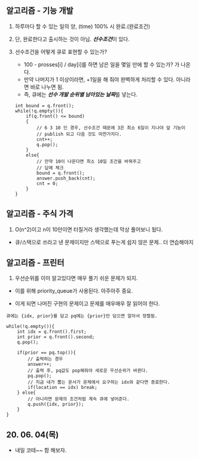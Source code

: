 ## 알고리즘 - 기능 개발

 1. 하루마다 할 수 있는 일의 양, (time) 100% 시 완료.(완료조건)

 2. 단, 완료한다고 출시하는 것이 아님. ***선수조건***이 있다.

 3. 선수조건을 어떻게 큐로 표현할 수 있는가?

    - 100 - prosses[i] / day[i]를 하면 남은 일을 몇일 만에 할 수 있는가? 가 나온다.
    - 만약 나머지가 1 이상이라면, +1일을 해 줘야 완벽하게 처리할 수 있다. 아니라면 바로 나누면 됨.
    - 즉, 큐에는 ***선수 개발 순위별 남아있는 날짜***를 넣는다.

    ```
    int bound = q.front();
    while(!q.empty()){
        if(q.front() <= bound)
        {
            // 6 3 10 인 경우, 선수조건 때문에 3은 최소 6일이 지나야 앞 기능이
            // publish 되고 다음 것도 마찬가지다.
            cnt++;
            q.pop();
        }
        else{
            // 만약 10이 나온다면 최소 10일 조건을 바꿔주고
            // 답에 체크
            bound = q.front();
            answer.push_back(cnt);
            cnt = 0;
        }
    }
    ```

## 알고리즘 - 주식 가격

 1. O(n^2)이고 n이 10만이면 터질거라 생각했는데 막상 풀어보니 됬다.

  - 큐/스택으로 쓰라고 낸 문제이지만 스택으로 푸는게 쉽지 않은 문제.. 더 연습해야지

## 알고리즘 - 프린터

 1. 우선순위를 이미 알고있다면 매우 풀기 쉬운 문제가 되지.
  
  - 이를 위해 priority_queue가 사용된다. 아주아주 중요.

  - 이게 되면 나머진 구현의 문제이고 문제를 매우매우 잘 읽어야 한다.

  ```
  큐에는 {idx, prior}를 담고 pq에는 {prior}만 담으면 알아서 정렬됨.

  while(!q.empty()){
      int idx = q.front().first;
      int prior = q.front().second;
      q.pop();

      if(prior == pq.top()){
          // 출력하는 경우
          answer++;
          // 출력 후, pq값도 pop해줘야 새로운 우선순위가 바뀐다.
          pq.pop();
          // 지금 내가 뽑는 문서가 문제에서 요구하는 idx와 같다면 종료한다.
          if(location == idx) break;
      } else{
          // 아니라면 문제의 조건처럼 계속 큐에 넣어준다.
          q.push({idx, prior});
      }
  }
  ```

## 20. 06. 04(목)
 - 내일 코테~~ 함 해보자.
    